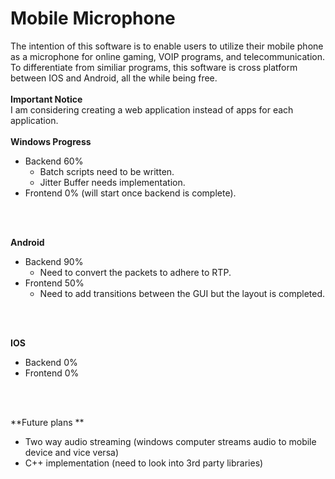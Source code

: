 # Mobile Microphone
The intention of this software is to enable users to utilize their mobile phone as a microphone for online gaming, VOIP programs, and telecommunication. To differentiate from similiar programs, this software is cross platform between IOS and Android, all the while being free.
</br>
</br>
****Important Notice****</br>
I am considering creating a web application instead of apps for each application.</br>
</br>
**Windows Progress**
  - Backend 60%
    - Batch scripts need to be written.
    - Jitter Buffer needs implementation.
  - Frontend 0% (will start once backend is complete).
</br>
</br>

**Android**
  - Backend 90%
    - Need to convert the packets to adhere to RTP.
  - Frontend 50%
    - Need to add transitions between the GUI but the layout is completed.
</br>
</br>

**IOS**
  - Backend 0%
  - Frontend 0%
</br>
</br>


**Future plans **
  - Two way audio streaming (windows computer streams audio to mobile device and vice versa)
  - C++ implementation (need to look into 3rd party libraries)
</br>
